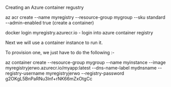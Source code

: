 
Creating an Azure container regustry


az acr create --name myregistry --resource-group mygroup --sku standard --admin-enabled true (create a container)



docker login myregistry.azurecr.io - login into azure container registry


Next we will use a container instance to run it. 

To provision one, we just have to do the following :- 


az container create --resource-group mygroup --name myinstance --image myregistryjerwo.azurecr.io/myapp:latest --dns-name-label mydnsname --registry-username myregistryjerwo --registry-password g2OKgL5BnPaRNu3lnf+rNK66mZxOtgCc
